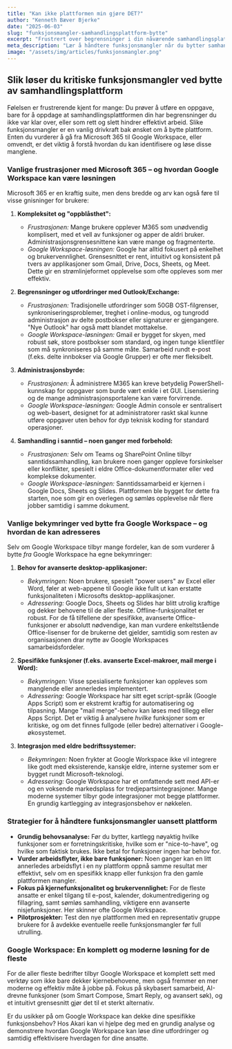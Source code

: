 ```yaml
---
title: "Kan ikke plattformen min gjøre DET?"
author: "Kenneth Bæver Bjerke"
date: "2025-06-03"
slug: "funksjonsmangler-samhandlingsplattform-bytte"
excerpt: "Frustrert over begrensninger i din nåværende samhandlingsplattform? Se hvordan du identifiserer og løser funksjonsmangler ved bytte fra Microsoft 365 eller Google Workspace."
meta_description: "Lær å håndtere funksjonsmangler når du bytter samhandlingsplattform. Vi ser på vanlige utfordringer med Microsoft 365 og Google Workspace, og hvordan du finner riktig løsning."
image: "/assets/img/articles/funksjonsmangler.png"
---
```


## Slik løser du kritiske funksjonsmangler ved bytte av samhandlingsplattform

Følelsen er frustrerende kjent for mange: Du prøver å utføre en oppgave, bare for å oppdage at samhandlingsplattformen din har begrensninger du ikke var klar over, eller som rett og slett hindrer effektivt arbeid. Slike funksjonsmangler er en vanlig drivkraft bak ønsket om å bytte plattform. Enten du vurderer å gå fra Microsoft 365 til Google Workspace, eller omvendt, er det viktig å forstå hvordan du kan identifisere og løse disse manglene.

### Vanlige frustrasjoner med Microsoft 365 – og hvordan Google Workspace kan være løsningen

Microsoft 365 er en kraftig suite, men dens bredde og arv kan også føre til visse gnisninger for brukere:

1.  **Kompleksitet og "oppblåsthet":**
    * *Frustrasjonen:* Mange brukere opplever M365 som unødvendig komplisert, med et vell av funksjoner og apper de aldri bruker. Administrasjonsgrensesnittene kan være mange og fragmenterte.
    * *Google Workspace-løsningen:* Google har alltid fokusert på enkelhet og brukervennlighet. Grensesnittet er rent, intuitivt og konsistent på tvers av applikasjoner som Gmail, Drive, Docs, Sheets, og Meet. Dette gir en strømlinjeformet opplevelse som ofte oppleves som mer effektiv.

2.  **Begrensninger og utfordringer med Outlook/Exchange:**
    * *Frustrasjonen:* Tradisjonelle utfordringer som 50GB OST-filgrenser, synkroniseringsproblemer, treghet i online-modus, og tungrodd administrasjon av delte postbokser eller signaturer er gjengangere. "Nye Outlook" har også møtt blandet mottakelse.
    * *Google Workspace-løsningen:* Gmail er bygget for skyen, med robust søk, store postbokser som standard, og ingen tunge klientfiler som må synkroniseres på samme måte. Samarbeid rundt e-post (f.eks. delte innbokser via Google Grupper) er ofte mer fleksibelt.

3.  **Administrasjonsbyrde:**
    * *Frustrasjonen:* Å administrere M365 kan kreve betydelig PowerShell-kunnskap for oppgaver som burde vært enkle i et GUI. Lisensiering og de mange administrasjonsportalene kan være forvirrende.
    * *Google Workspace-løsningen:* Google Admin console er sentralisert og web-basert, designet for at administratorer raskt skal kunne utføre oppgaver uten behov for dyp teknisk koding for standard operasjoner.

4.  **Samhandling i sanntid – noen ganger med forbehold:**
    * *Frustrasjonen:* Selv om Teams og SharePoint Online tilbyr sanntidssamhandling, kan brukere noen ganger oppleve forsinkelser eller konflikter, spesielt i eldre Office-dokumentformater eller ved komplekse dokumenter.
    * *Google Workspace-løsningen:* Sanntidssamarbeid er kjernen i Google Docs, Sheets og Slides. Plattformen ble bygget for dette fra starten, noe som gir en overlegen og sømløs opplevelse når flere jobber samtidig i samme dokument.

### Vanlige bekymringer ved bytte fra Google Workspace – og hvordan de kan adresseres

Selv om Google Workspace tilbyr mange fordeler, kan de som vurderer å bytte *fra* Google Workspace ha egne bekymringer:

1.  **Behov for avanserte desktop-applikasjoner:**
    * *Bekymringen:* Noen brukere, spesielt "power users" av Excel eller Word, føler at web-appene til Google ikke fullt ut kan erstatte funksjonaliteten i Microsofts desktop-applikasjoner.
    * *Adressering:* Google Docs, Sheets og Slides har blitt utrolig kraftige og dekker behovene til de aller fleste. Offline-funksjonalitet er robust. For de få tilfellene der spesifikke, avanserte Office-funksjoner er absolutt nødvendige, kan man vurdere enkeltstående Office-lisenser for de brukerne det gjelder, samtidig som resten av organisasjonen drar nytte av Google Workspaces samarbeidsfordeler.

2.  **Spesifikke funksjoner (f.eks. avanserte Excel-makroer, mail merge i Word):**
    * *Bekymringen:* Visse spesialiserte funksjoner kan oppleves som manglende eller annerledes implementert.
    * *Adressering:* Google Workspace har sitt eget script-språk (Google Apps Script) som er ekstremt kraftig for automatisering og tilpasning. Mange "mail merge"-behov kan løses med tillegg eller Apps Script. Det er viktig å analysere *hvilke* funksjoner som er kritiske, og om det finnes fullgode (eller bedre) alternativer i Google-økosystemet.

3.  **Integrasjon med eldre bedriftssystemer:**
    * *Bekymringen:* Noen frykter at Google Workspace ikke vil integrere like godt med eksisterende, kanskje eldre, interne systemer som er bygget rundt Microsoft-teknologi.
    * *Adressering:* Google Workspace har et omfattende sett med API-er og en voksende markedsplass for tredjepartsintegrasjoner. Mange moderne systemer tilbyr gode integrasjoner mot begge plattformer. En grundig kartlegging av integrasjonsbehov er nøkkelen.

### Strategier for å håndtere funksjonsmangler uansett plattform

* **Grundig behovsanalyse:** Før du bytter, kartlegg nøyaktig hvilke funksjoner som er forretningskritiske, hvilke som er "nice-to-have", og hvilke som faktisk brukes. Ikke betal for funksjoner ingen har behov for.
* **Vurder arbeidsflyter, ikke bare funksjoner:** Noen ganger kan en litt annerledes arbeidsflyt i en ny plattform oppnå samme resultat mer effektivt, selv om en spesifikk knapp eller funksjon fra den gamle plattformen mangler.
* **Fokus på kjernefunksjonalitet og brukervennlighet:** For de fleste ansatte er enkel tilgang til e-post, kalender, dokumentredigering og fillagring, samt sømløs samhandling, viktigere enn avanserte nisjefunksjoner. Her skinner ofte Google Workspace.
* **Pilotprosjekter:** Test den nye plattformen med en representativ gruppe brukere for å avdekke eventuelle reelle funksjonsmangler før full utrulling.

### Google Workspace: En komplett og moderne løsning for de fleste

For de aller fleste bedrifter tilbyr Google Workspace et komplett sett med verktøy som ikke bare dekker kjernebehovene, men også fremmer en mer moderne og effektiv måte å jobbe på. Fokus på skybasert samarbeid, AI-drevne funksjoner (som Smart Compose, Smart Reply, og avansert søk), og et intuitivt grensesnitt gjør det til et sterkt alternativ.

Er du usikker på om Google Workspace kan dekke dine spesifikke funksjonsbehov? Hos Akari kan vi hjelpe deg med en grundig analyse og demonstrere hvordan Google Workspace kan løse dine utfordringer og samtidig effektivisere hverdagen for dine ansatte.
